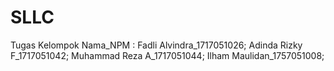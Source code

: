 # SLLC
Tugas Kelompok
Nama_NPM :
Fadli Alvindra_1717051026;
Adinda Rizky F_1717051042;
Muhammad Reza A_1717051044;
Ilham Maulidan_1757051008;
